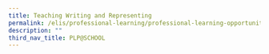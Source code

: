 ```yaml
---
title: Teaching Writing and Representing
permalink: /elis/professional-learning/professional-learning-opportunities/teaching-writing-and-representing/
description: ""
third_nav_title: PLP@SCHOOL
---
```

